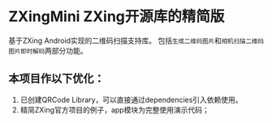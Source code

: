 # ZXingMini ZXing开源库的精简版

基于ZXing Android实现的二维码扫描支持库。
包括`生成二维码图片`和`相机扫描二维码图片即时解码`两部分功能。

## 本项目作以下优化：

1. 已创建QRCode Library，可以直接通过dependencies引入依赖使用。
2. 精简ZXing官方项目的例子，app模块为完整使用演示代码；